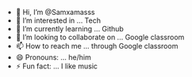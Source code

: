 - 👋 Hi, I’m @Samxamasss
- 👀 I’m interested in ... Tech
- 🌱 I’m currently learning ... Github
- 💞️ I’m looking to collaborate on ... Google classroom
- 📫 How to reach me ... through Google classroom
- 😄 Pronouns: ... he/him
- ⚡ Fun fact: ... I like music<!---
Samxamasss/Samxamasss is a ✨ special ✨ repository because its `README.md` (this file) appears on your GitHub profile.
You can click the Preview link to take a look at your changes.
--->
